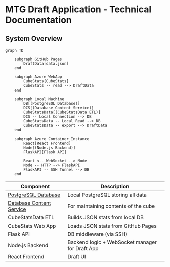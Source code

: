 # MTG Draft Application - Technical Documentation

## System Overview

```mermaid
graph TD

    subgraph GitHub Pages
        DraftData[data.json]
    end

    subgraph Azure WebApp
        CubeStats[CubeStats]
        CubeStats -- read --> DraftData
    end

    subgraph Local Machine
        DB[(PostgreSQL Database)]
        DCS[(Database Content Service)]
        CubeStatsData[(CubeStatsData ETL)]
        DCS -- Local Connection --> DB
        CubeStatsData -- Local Read --> DB
        CubeStatsData -- export --> DraftData
    end

    subgraph Azure Container Instance
        React[React Frontend]
        Node[(Node.js Backend)]
        FlaskAPI[Flask API]
        
        React <-- WebSocket --> Node
        Node -- HTTP --> FlaskAPI
        FlaskAPI -- SSH Tunnel --> DB
    end

 ```

| Component | Description | 
|----------|----------|
| [PostgreSQL Database](./PostgreSQL.md)  | 	Local PostgreSQL storing all data  |
| [Database Content Service](./DCS.md)  | For maintaining contents of the cube  |
| CubeStatsData ETL | Builds JSON stats from local DB |
| CubeStats Web App | Loads JSON stats from GitHub Pages |
| Flask API |	DB middleware (via SSH) |
| Node.js Backend | Backend logic + WebSocket manager for Draft App |
| React Frontend | Draft UI |
